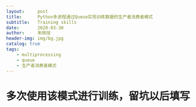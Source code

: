 ```yaml
---
layout:     post
title:      Python多进程通过Queue实现训练数据的生产者消费者模式
subtitle:   Training skills
date:       2020-03-30
author:     朱晓旭
header-img: img/bg.jpg
catalog: true
tags:
    - multiprocessing
    - queue
    - 生产者消费者模式
---
```

# 多次使用该模式进行训练，留坑以后填写



